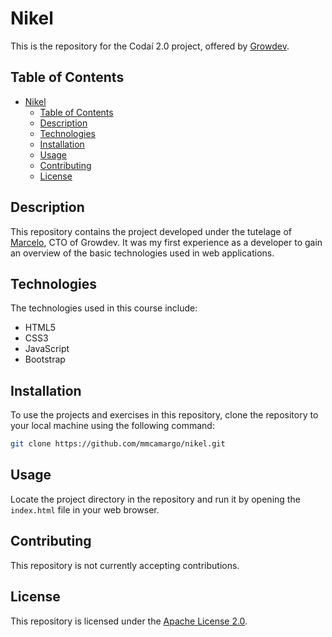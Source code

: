 # Nikel

This is the repository for the Codaí 2.0 project, offered by [Growdev](https://www.growdev.com.br/).

## Table of Contents

-   [Nikel](#nikel)
    -   [Table of Contents](#table-of-contents)
    -   [Description](#description)
    -   [Technologies](#technologies)
    -   [Installation](#installation)
    -   [Usage](#usage)
    -   [Contributing](#contributing)
    -   [License](#license)

## Description

This repository contains the project developed under the tutelage of [Marcelo](https://github.com/marceloeltz), CTO of Growdev. It was my first experience as a developer to gain an overview of the basic technologies used in web applications.

## Technologies

The technologies used in this course include:

-   HTML5
-   CSS3
-   JavaScript
-   Bootstrap

## Installation

To use the projects and exercises in this repository, clone the repository to your local machine using the following command:

```bash
git clone https://github.com/mmcamargo/nikel.git
```

## Usage

Locate the project directory in the repository and run it by opening the `index.html` file in your web browser.

## Contributing

This repository is not currently accepting contributions.

## License

This repository is licensed under the [Apache License 2.0](https://opensource.org/licenses/Apache-2.0).
